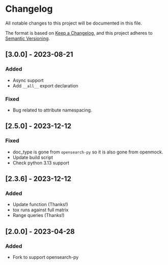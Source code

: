 # Changelog

All notable changes to this project will be documented in this file.

The format is based on [Keep a Changelog](https://keepachangelog.com/en/1.0.0/),
and this project adheres to [Semantic Versioning](https://semver.org/spec/v2.0.0.html).

## [3.0.0] - 2023-08-21

### Added

- Async support
- Add `__all__` export declaration

### Fixed

- Bug related to attribute namespacing.

## [2.5.0] - 2023-12-12

### Fixed

- doc_type is gone from `opensearch-py` so it is also gone from openmock.
- Update build script
- Check python 3.13 support

## [2.3.6] - 2023-12-12

### Added

- Update function (Thanks!)
- tox runs against full matrix
- Range queries (Thanks!)

## [2.0.0] - 2023-04-28

### Added

- Fork to support opensearch-py
